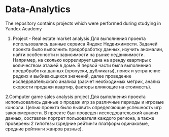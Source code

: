 # Data-Analytics
The repository contains projects which were performed during studying in Yandex Academy

1. Project - Real estate market analysis
Для выполнения проекта использовались данные сервиса Яндекс Недвижимости. Задачей проекта было выполнить предобработку данных, изучить аномалии, найти особенности и зависимости на рынке недвижимости. Например, на сколько коррелирует цена на аренду квартиры с количеством этажей в доме. В первой части была выполнения предобработка данных (пропуски, дубликаты), поиск и устранение редких и выбивающихся значений, далее проведение исследовательского анализа (расчет необходимых метрик, анализ скорости продажи квартир, факторы влияющие на стоимость).

2.Сomputer game sales analysis project
Для выполнения проекта использовались данные о продаж игр за различные периоды и игровые консоли. Целью проекта было выявить определяющие успешность игр закономерности. В проекте был проведен исследовательский анализ данных, составлен портрет пользователя каждого региона, а также проверены 2 гипотезы (средние рейтинги платформ одинаковые, средние рейтинги жанров разные).
